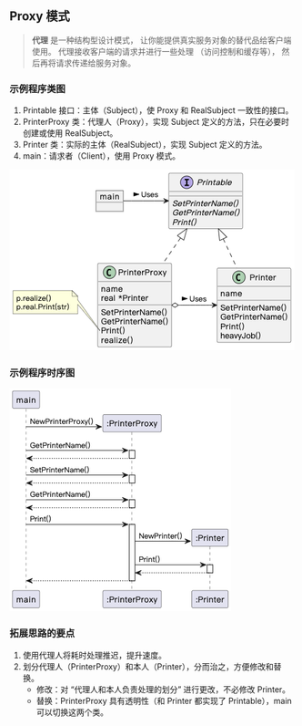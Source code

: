 ## Proxy 模式

> **代理** 是一种结构型设计模式， 让你能提供真实服务对象的替代品给客户端使用。 代理接收客户端的请求并进行一些处理 （访问控制和缓存等）， 然后再将请求传递给服务对象。

### 示例程序类图

1. Printable 接口：主体（Subject），使 Proxy 和 RealSubject 一致性的接口。
2. PrinterProxy 类：代理人（Proxy），实现 Subject 定义的方法，只在必要时创建或使用 RealSubject。
3. Printer 类：实际的主体（RealSubject），实现 Subject 定义的方法。
4. main：请求者（Client），使用 Proxy 模式。

![proxy_class](./proxy_class.png)

### 示例程序时序图

![proxy_sequence](./proxy_sequence.png)

### 拓展思路的要点

1. 使用代理人将耗时处理推迟，提升速度。
2. 划分代理人（PrinterProxy）和本人（Printer），分而治之，方便修改和替换。
   - 修改：对 “代理人和本人负责处理的划分” 进行更改，不必修改 Printer。
   - 替换：PrinterProxy 具有透明性（和 Printer 都实现了 Printable），main 可以切换这两个类。
